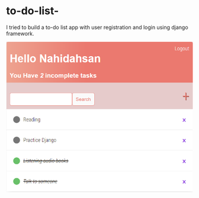 # to-do-list-
I tried to build a to-do list app with user registration and login using django framework. 

![alt text](https://github.com/Nahid-Ahsan/to-do-list-/blob/master/Sample.PNG)
